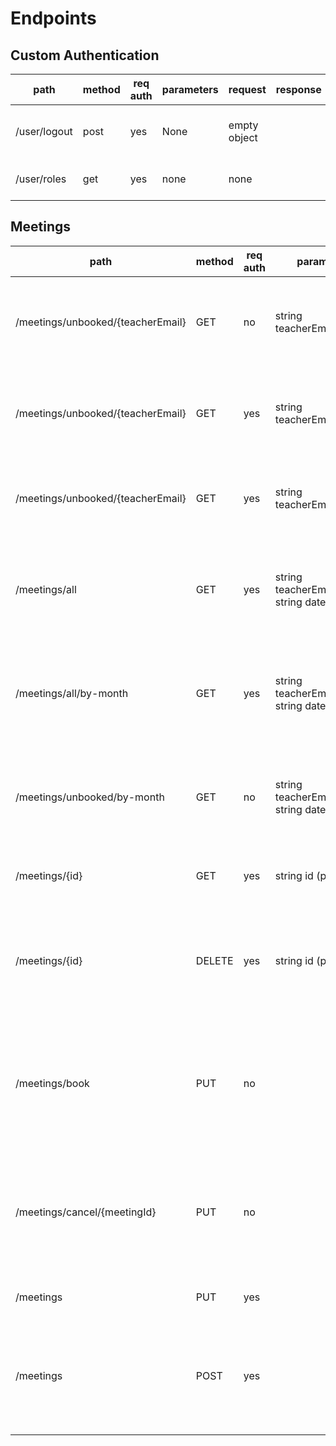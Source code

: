 # Endpoints

## Custom Authentication

| path         | method | req auth | parameters | request      | response | response codes | description                        |
| ------------ | ------ | -------- | ---------- | ------------ | -------- | -------------- | ---------------------------------- |
| /user/logout | post   | yes      | None       | empty object |          | 200            | Logs out user by destroying cookie |
| /user/roles  | get    | yes      | none       | none         |          | 200            | Returns a list of userroles        |

## Meetings

| path                              | method | req auth | parameters                                     | request        | response  | response codes | description                                                                              |
| --------------------------------- | ------ | -------- | ---------------------------------------------- | -------------- | --------- | -------------- | ---------------------------------------------------------------------------------------- |
| /meetings/unbooked/{teacherEmail} | GET    | no       | string teacherEmail(path)                      |                | meeting[] | 200            | returns a list of all unbooked meetings for a specific teacher                           |
| /meetings/unbooked/{teacherEmail} | GET    | yes      | string teacherEmail(path)                      |                | meeting[] | 200            | returns a list of all booked meetings for a specific teacher                             |
| /meetings/unbooked/{teacherEmail} | GET    | yes      | string teacherEmail(path)                      |                | meeting[] | 200            | returns a list of all meetings for a specific teacher                                    |
| /meetings/all                     | GET    | yes      | string teacherEmail(query), string date(query) |                | meeting[] | 200            | returns a list of all meetings for a specific teacher for a specific date                |
| /meetings/all/by-month            | GET    | yes      | string teacherEmail(query), string date(query) |                | meeting[] | 200            | returns a list of all meetings for a specific teacher for a specific month               |
| /meetings/unbooked/by-month       | GET    | no       | string teacherEmail(query), string date(query) |                | meeting[] | 200            | returns a list of all meetings for a specific teacher for a specific month               |
| /meetings/{id}                    | GET    | yes      | string id (path)                               |                | meeting   | 200, 404       | returns a meeting with matching id                                                       |
| /meetings/{id}                    | DELETE | yes      | string id (path)                               |                | bool      | 200, 404       | deletes a meeting with matching id, returns a bool indicating deletion success           |
| /meetings/book                    | PUT    | no       |                                                | bookMeetingDto | meeting   | 200, 404, 422  | changes the IsBooked property of a specific meeting to true, returns true if successful  |
| /meetings/cancel/{meetingId}      | PUT    | no       |                                                | meeting        | meeting   | 200, 404, 422  | changes the IsBooked property of a specific meeting to false, returns true if successful |
| /meetings                         | PUT    | yes      |                                                | meeting        | bool      | 200, 422       | updates a specific property                                                              |
| /meetings                         | POST   | yes      |                                                | meeting        | meeting   | 200            | adds a meeting to the database and returns the newly added meeting with its id           |
